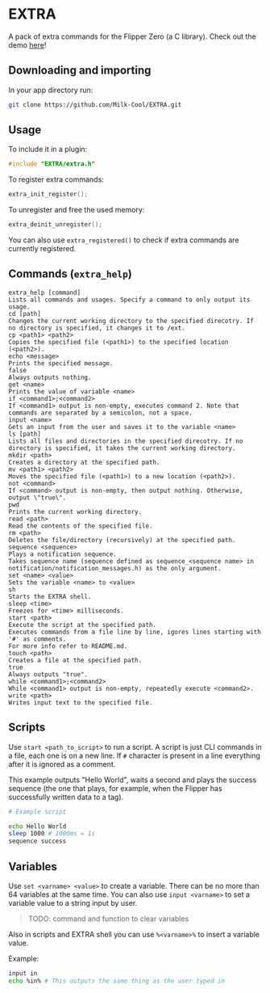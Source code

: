 # EXTRA
A pack of extra commands for the Flipper Zero (a C library). Check out the demo [here](https://github.com/Milk-Cool/EXTRA-demo)!

## Downloading and importing
In your app directory run:
```bash
git clone https://github.com/Milk-Cool/EXTRA.git
```

## Usage
To include it in a plugin:
```c
#include "EXTRA/extra.h"
```
To register extra commands:
```c
extra_init_register();
```
To unregister and free the used memory:
```c
extra_deinit_unregister();
```
You can also use `extra_registered()` to check if extra commands are currently registered.

## Commands (`extra_help`)
```
extra_help [command]
Lists all commands and usages. Specify a command to only output its usage.
cd [path]
Changes the current working directory to the specified direcotry. If no directory is specified, it changes it to /ext.
cp <path1> <path2>
Copies the specified file (<path1>) to the specified location (<path2>).
echo <message>
Prints the specified message.
false
Always outputs nothing.
get <name>
Prints the value of variable <name>
if <command1>;<command2>
If <command1> output is non-empty, executes command 2. Note that commands are separated by a semicolon, not a space.
input <name>
Gets an input from the user and saves it to the variable <name>
ls [path]
Lists all files and directories in the specified direcotry. If no directory is specified, it takes the current working directory.
mkdir <path>
Creates a directory at the specified path.
mv <path1> <path2>
Moves the specified file (<path1>) to a new location (<path2>).
not <command>
If <command> output is non-empty, then output nothing. Otherwise, output \"true\".
pwd
Prints the current working directory.
read <path>
Read the contents of the specified file.
rm <path>
Deletes the file/directory (recursively) at the specified path.
sequence <sequence>
Plays a notification sequence.
Takes sequence name (sequence defined as sequence_<sequence name> in notification/notification_messages.h) as the only argument.
set <name> <value>
Sets the variable <name> to <value>
sh
Starts the EXTRA shell.
sleep <time>
Freezes for <time> milliseconds.
start <path>
Execute the script at the specified path.
Executes commands from a file line by line, igores lines starting with '#' as comments.
For more info refer to README.md.
touch <path>
Creates a file at the specified path.
true
Always outputs "true".
while <command1>;<command2>
While <command1> output is non-empty, repeatedly execute <command2>.
write <path>
Writes input text to the specified file.
```

## Scripts
Use `start <path_to_script>` to run a script.
A script is just CLI commands in a file, each one is on a new line.
If `#` character is present in a line everything after it is ignored as a comment.

This example outputs "Hello World", waits a second and plays the success sequence (the one that plays, for example, when the Flipper has successfully written data to a tag).

```bash
# Example script

echo Hello World
sleep 1000 # 1000ms = 1s
sequence success
```

## Variables
Use `set <varname> <value>` to create a variable.
There can be no more than 64 variables at the same time.
You can also use `input <varname>` to set a variable value to a string input by user.

> TODO: command and function to clear variables

Also in scripts and EXTRA shell you can use `%<varname>%` to insert a variable value.

Example:
```bash
input in
echo %in% # This outputs the same thing as the user typed in
```
